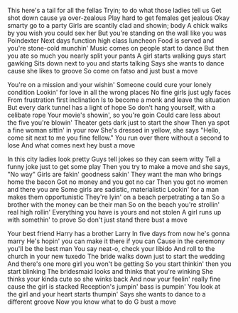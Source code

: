 This here's a tail for all the fellas
Tryin; to do what those ladies tell us
Get shot down cause ya over-zealous
Play hard to get females get jealous
Okay smarty go to a party
Girls are scantily clad and showin; body
A chick walks by you wish you could sex her
But you're standing on the wall like you was Poindexter
Next days function high class luncheon
Food is served and you're stone-cold munchin'
Music comes on people start to dance
But then you ate so much you nearly split your pants
A girl starts walking guys start gawking
Sits down next to you and starts talking
Says she wants to dance cause she likes to groove
So come on fatso and just bust a move

You're on a mission and your wishin'
Someone could cure your lonely condition
Lookin' for love in all the wrong places
No fine girls just ugly faces
From frustration first inclination
Is to become a monk and leave the situation
But every dark tunnel has a light of hope
So don't hang yourself, with a celibate rope
Your movie's showin', so you're goin
Could care less about the five you're blowin'
Theater gets dark just to start the show
Then ya spot a fine woman sittin' in your row
She's dressed in yellow, she says "Hello,
come sit next to me you fine fellow."
You run over there without a second to lose
And what comes next hey bust a move

In this city ladies look pretty
Guys tell jokes so they can seem witty
Tell a funny joke just to get some play
Then you try to make a move and she says, "No way"
Girls are fakin' goodness sakin'
They want the man who brings home the bacon
Got no money and you got no car
Then you got no women and there you are
Some girls are sadistic, materialistic
Lookin' for a man makes them opportunistic
They're lyin' on a beach perpetrating a tan
So a brother with the money can be their man
So on the beach you're strollin' real high rollin'
Everything you have is yours and not stolen
A girl runs up with somethin' to prove
So don't just stand there bust a move

Your best friend Harry has a brother Larry
In five days from now he's gonna marry
He's hopin' you can make it there if you can
Cause in the ceremony you'll be the best man
You say neat-o, check your libido
And roll to the church in your new tuxedo
The bride walks down just to start the wedding
And there's one more girl you won't be getting
So you start thinkin' then you start blinking
The bridesmaid looks and thinks that you're winking
She thinks your kinda cute so she winks back
And now your feelin' really fine cause the girl is stacked
Reception's jumpin' bass is pumpin'
You look at the girl and your heart starts thumpin'
Says she wants to dance to a different groove
Now you know what to do G bust a move

